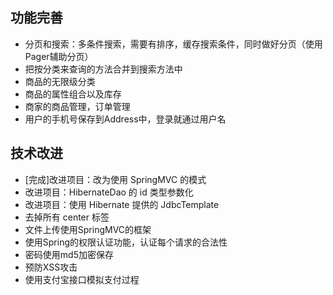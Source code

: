 ## 功能完善

* 分页和搜索：多条件搜索，需要有排序，缓存搜索条件，同时做好分页（使用Pager辅助分页）
* 把按分类来查询的方法合并到搜索方法中
* 商品的无限级分类
* 商品的属性组合以及库存
* 商家的商品管理，订单管理
* 用户的手机号保存到Address中，登录就通过用户名

## 技术改进

* [完成]改进项目：改为使用 SpringMVC 的模式
* 改进项目：HibernateDao 的 id 类型参数化
* 改进项目：使用 Hibernate 提供的 JdbcTemplate
* 去掉所有 center 标签
* 文件上传使用SpringMVC的框架
* 使用Spring的权限认证功能，认证每个请求的合法性
* 密码使用md5加密保存
* 预防XSS攻击
* 使用支付宝接口模拟支付过程
